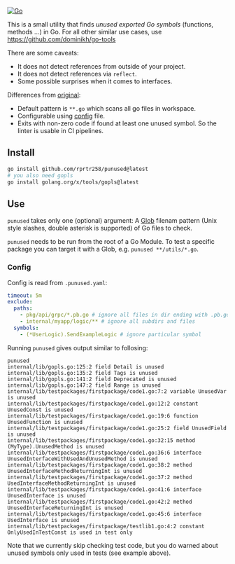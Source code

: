 [![Go](https://github.com/bep/punused/actions/workflows/go.yml/badge.svg)](https://github.com/bep/punused/actions/workflows/go.yml)

This is a small utility that finds _unused exported Go symbols_ (functions, methods ...) in Go. For all other similar use cases, use https://github.com/dominikh/go-tools

There are some caveats:

* It does not detect references from outside of your project.
* It does not detect references via `reflect`.
* Some possible surprises when it comes to interfaces.

Differences from [original](https://github.com/bep/punused):
- Default pattern is `**.go` which scans all go files in workspace.
- Configurable using [config](#config) file.
- Exits with non-zero code if found at least one unused symbol. So the linter is usable in CI pipelines.

## Install

```bash
go install github.com/rprtr258/punused@latest
# you also need gopls
go install golang.org/x/tools/gopls@latest
```

## Use

`punused` takes only one (optional) argument: A [Glob](https://github.com/gobwas/glob) filenam pattern (Unix style slashes, double asterisk is supported) of Go files to check.

`punused` needs to be run from the root of a Go Module. To test a specific package you can target it with a Glob, e.g. `punused **/utils/*.go`.

### Config

Config is read from `.punused.yaml`:
```yaml
timeout: 5m
exclude:
  paths:
    - pkg/api/grpc/*.pb.go # ignore all files in dir ending with .pb.go
    - internal/myapp/logic/** # ignore all subdirs and files
  symbols:
    - (*UserLogic).SendExampleLogic # ignore particular symbol
```

Running `punused` gives output similar to follosing:

```
punused                                                                
internal/lib/gopls.go:125:2 field Detail is unused
internal/lib/gopls.go:135:2 field Tags is unused
internal/lib/gopls.go:141:2 field Deprecated is unused
internal/lib/gopls.go:147:2 field Range is unused
internal/lib/testpackages/firstpackage/code1.go:7:2 variable UnusedVar is unused
internal/lib/testpackages/firstpackage/code1.go:12:2 constant UnusedConst is unused
internal/lib/testpackages/firstpackage/code1.go:19:6 function UnusedFunction is unused
internal/lib/testpackages/firstpackage/code1.go:25:2 field UnusedField is unused
internal/lib/testpackages/firstpackage/code1.go:32:15 method (MyType).UnusedMethod is unused
internal/lib/testpackages/firstpackage/code1.go:36:6 interface UnusedInterfaceWithUsedAndUnusedMethod is unused
internal/lib/testpackages/firstpackage/code1.go:38:2 method UnusedInterfaceMethodReturningInt is unused
internal/lib/testpackages/firstpackage/code1.go:37:2 method UsedInterfaceMethodReturningInt is unused
internal/lib/testpackages/firstpackage/code1.go:41:6 interface UnusedInterface is unused
internal/lib/testpackages/firstpackage/code1.go:42:2 method UnusedInterfaceReturningInt is unused
internal/lib/testpackages/firstpackage/code1.go:45:6 interface UsedInterface is unused
internal/lib/testpackages/firstpackage/testlib1.go:4:2 constant OnlyUsedInTestConst is used in test only
```

Note that we currently skip checking test code, but you do warned about unused symbols only used in tests (see example above).

